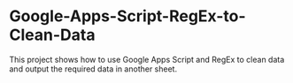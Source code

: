 # Google-Apps-Script-RegEx-to-Clean-Data
This project shows how to use Google Apps Script and RegEx to clean data and output the required data in another sheet.
